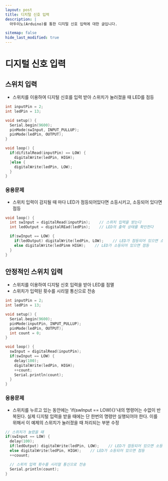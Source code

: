 ```yaml
---
layout: post
title: 디지털 신호 입력
description: |
  아두이노(Arduino)를 통한 디지털 신호 입력에 대한 글입니다.

sitemap: false
hide_last_modified: true
---
```


# 디지털 신호 입력

## 스위치 입력

- 스위치를 이용하여 디지털 신호를 입력 받아 스위치가 눌러졌을 때 LED를 점등

~~~cpp
int inputPin = 2;
int ledPin = 13;

void setup() {
  Serial.begin(9600);
  pinMode(swInput, INPUT_PULLUP);
  pinMode(ledPin, OUTPUT);
}

void loop() {
  if(difitalRead(inputPin) == LOW) {
    digitalWrite(ledPin, HIGH);
  }else {
    digitalWrite(ledPin, LOW);
  }
}
~~~

### 응용문제

- 스위치 입력이 감지될 때 마다 LED가 점등되어있다면 소등시키고, 소등되어 있다면 점등

~~~cpp
void loop() {
  int swInput = digitalRead(inputPin);    // 스위치 입력을 받는다
  int ledOutput = digitalREad(ledPin);    // LED의 출력 상태를 확인한다

  if(swInput == LOW) {
    if(ledOutput) digitalWrite(ledPin, LOW);    // LED가 점등되어 있으면 소등
    else digitalWrite(ledPinm HIGH);    // LED가 소등되어 있으면 점등
  }
}
~~~

## 안정적인 스위치 입력

- 스위치를 이용하여 디지털 신호 입력을 받아 LED를 점멸
- 스위치가 입력된 횟수를 시리얼 통신으로 전송

~~~cpp
int inputPin = 2;
int ledPin = 13;

void setup() {
  Serial.begin(9600);
  pinMode(inputPin, INPUT_PULLUP);
  pinMode(ledPin, OUTPUT);
  int count = 0;
}

void loop() {
  swInput = digitalRead(inputPin);
  if(swInput == LOW) {
    delay(100);
    digitalWrite(ledPin, HIGH);
    ++count;
    Serial.println(count);
  }
}
~~~

### 응용문제

- 스위치를 누르고 있는 동안에는 'if(swInput == LOW){}'내의 명령어는 수없이 반복된다. 실제 디지털 입력을 받을 때에는 단 한번의 명령만 실행되어야 한다. 이를 위해서 이 예제의 스위치가 눌러졌을 때 처리되는 부분 수정

~~~cpp
// 스위치가 눌렸을 때
if(swInput == LOW) {
  delay(100);
  if(ledOutput) digitalWrite(ledPin, LOW);    // LED가 점등되어 있으면 소등
  else digitalWrite(ledPin, HIGH);    // LED가 소등되어 있으면 점등
  ++couunt;

  // 스위치 입력 횟수를 시리얼 통신으로 전송
  Serial.println(count);
}
~~~